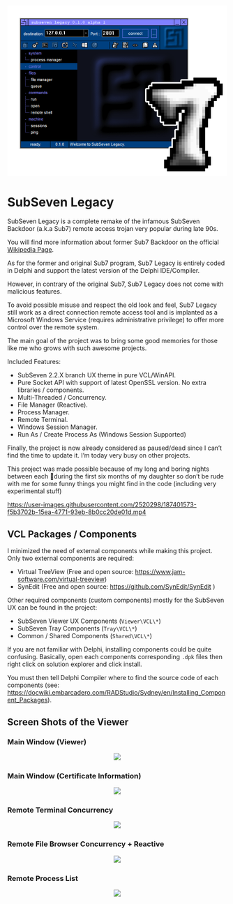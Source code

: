 <p align="center">
<img src="Assets\screenshots\banner.png"/>
</p>

# SubSeven Legacy

SubSeven Legacy is a complete remake of the infamous SubSeven Backdoor (a.k.a Sub7) remote access trojan very popular during late 90s.

You will find more information about former Sub7 Backdoor on the official [Wikipedia Page](https://en.wikipedia.org/wiki/Sub7). 

As for the former and original Sub7 program, Sub7 Legacy is entirely coded in Delphi and support the latest version of the Delphi IDE/Compiler.

However, in contrary of the original Sub7, Sub7 Legacy does not come with malicious features. 

To avoid possible misuse and respect the old look and feel, Sub7 Legacy still work as a direct connection remote access tool and is implanted as a Microsoft Windows Service (requires administrative privilege) to offer more control over the remote system.

The main goal of the project was to bring some good memories for those like me who grows with such awesome projects.  

Included Features:

-	SubSeven 2.2.X branch UX theme in pure VCL/WinAPI.
-	Pure Socket API with support of latest OpenSSL version. No extra libraries / components.
-	Multi-Threaded / Concurrency.
-	File Manager (Reactive). 
-	Process Manager.
-	Remote Terminal.
-	Windows Session Manager.
-	Run As / Create Process As (Windows Session Supported)


Finally, the project is now already considered as paused/dead since I can’t find the time to update it. I’m today very busy on other projects.

This project was made possible because of my long and boring nights between each 🍼during the first six months of my daughter so don’t be rude with me for some funny things you might find in the code (including very experimental stuff)



https://user-images.githubusercontent.com/2520298/187401573-f5b3702b-15ea-4771-93eb-8b0cc20de01d.mp4



## VCL Packages / Components

I minimized the need of external components while making this project. Only two external components are required:

-	Virtual TreeView (Free and open source: https://www.jam-software.com/virtual-treeview)
-	SynEdit (Free and open source: https://github.com/SynEdit/SynEdit )


Other required components (custom components) mostly for the SubSeven UX can be found in the project:

-	SubSeven Viewer UX Components (`Viewer\VCL\*`)
-	SubSeven Tray Components (`Tray\VCL\*`)
-	Common / Shared Components (`Shared\VCL\*`)

If you are not familiar with Delphi, installing components could be quite confusing. Basically, open each components corresponding `.dpk` files then right click on solution explorer and click install. 

You must then tell Delphi Compiler where to find the source code of each components (see: https://docwiki.embarcadero.com/RADStudio/Sydney/en/Installing_Component_Packages). 

## Screen Shots of the Viewer

### Main Window (Viewer)

<p align="center">
<img src="Assets\screenshots\main.png"/>
</p>

### Main Window (Certificate Information)

<p align="center">
<img src="Assets\screenshots\main-key.png"/>
</p>

### Remote Terminal Concurrency

<p align="center">
<img src="Assets\screenshots\terminal.png"/>
</p>

### Remote File Browser Concurrency + Reactive

<p align="center">
<img src="Assets\screenshots\files.png"/>
</p>

### Remote Process List

<p align="center">
<img src="Assets\screenshots\process.png"/>
</p>

